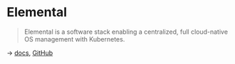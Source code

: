 # Elemental

> Elemental is a software stack enabling a centralized, full cloud-native OS management with Kubernetes.

→ [docs](https://rancher.github.io/elemental/), [GitHub](https://github.com/rancher/elemental)
